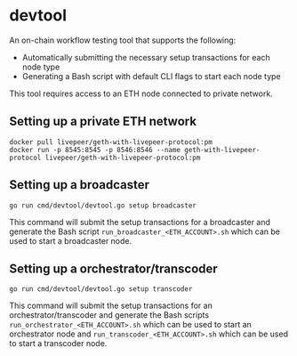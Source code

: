 # devtool

An on-chain workflow testing tool that supports the following:

- Automatically submitting the necessary setup transactions for each node type
- Generating a Bash script with default CLI flags to start each node type

This tool requires access to an ETH node connected to private network.

## Setting up a private ETH network

```
docker pull livepeer/geth-with-livepeer-protocol:pm
docker run -p 8545:8545 -p 8546:8546 --name geth-with-livepeer-protocol livepeer/geth-with-livepeer-protocol:pm
```

## Setting up a broadcaster

`go run cmd/devtool/devtool.go setup broadcaster`

This command will submit the setup transactions for a broadcaster and generate the Bash script
`run_broadcaster_<ETH_ACCOUNT>.sh` which can be used to start a broadcaster node.

## Setting up a orchestrator/transcoder

`go run cmd/devtool/devtool.go setup transcoder`

This command will submit the setup transactions for an orchestrator/transcoder and generate the Bash scripts 
`run_orchestrator_<ETH_ACCOUNT>.sh` which can be used to start an orchestrator node and `run_transcoder_<ETH_ACCOUNT>.sh` which can be used to start a transcoder node.
